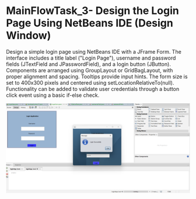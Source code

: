 # MainFlowTask_3- Design the Login Page Using NetBeans IDE (Design Window)
Design a simple login page using NetBeans IDE with a JFrame Form. The interface includes a title label ("Login Page"), username and password fields (JTextField and JPasswordField), and a login button (JButton). Components are arranged using GroupLayout or GridBagLayout, with proper alignment and spacing. Tooltips provide input hints. The form size is set to 400x300 pixels and centered using setLocationRelativeTo(null). Functionality can be added to validate user credentials through a button click event using a basic if-else check.

![image alt](https://github.com/Pradya1729/MainFlowTask_3/blob/c99f3d3a2a74b789d9ce756860a6a072eee0e32e/Screenshot%202025-03-23%20115314.png)
